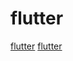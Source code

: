 # flutter

[flutter](https://github.com/google/inject.dart)
[flutter](https://github.com/vanlooverenkoen/kiwi)
